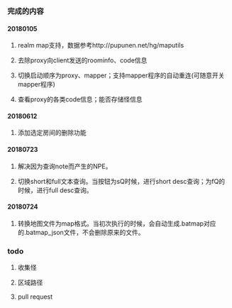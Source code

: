 
### 完成的内容

#### 20180105

1. realm map支持，数据参考http://pupunen.net/hg/maputils

2. 去除proxy向client发送的roominfo、code信息

3. 切换启动顺序为proxy、mapper；支持mapper程序的自动重连(可随意开关mapper程序)

4. 查看proxy的各类code信息；能否存储怪信息

#### 20180612

1. 添加选定房间的删除功能

#### 20180723

1. 解决因为查询note而产生的NPE。

2. 切换short和full文本查询。当按钮为sQ时候，进行short desc查询；为fQ的时候，进行full desc查询。

#### 20180724

1. 转换地图文件为map格式。当初次执行的时候，会自动生成.batmap对应的.batmap_json文件，不会删除原来的文件。

### todo

1. 收集怪

2. 区域路径

3. pull request


